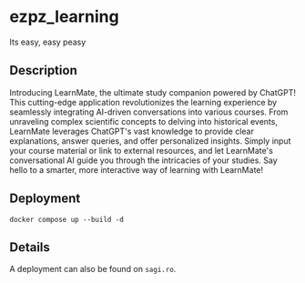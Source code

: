 # ezpz_learning
Its easy, easy peasy

## Description
Introducing LearnMate, the ultimate study companion powered by ChatGPT! This cutting-edge application revolutionizes the learning experience by seamlessly integrating AI-driven conversations into various courses. From unraveling complex scientific concepts to delving into historical events, LearnMate leverages ChatGPT's vast knowledge to provide clear explanations, answer queries, and offer personalized insights. Simply input your course material or link to external resources, and let LearnMate's conversational AI guide you through the intricacies of your studies. Say hello to a smarter, more interactive way of learning with LearnMate!

## Deployment
`docker compose up --build -d`

## Details

A deployment can also be found on `sagi.ro`.




